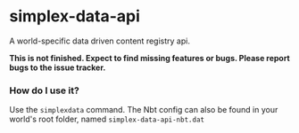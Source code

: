 # simplex-data-api
A world-specific data driven content registry api.  

**This is not finished. Expect to find missing features or bugs. Please report bugs to the issue tracker.** 

### How do I use it?
Use the `simplexdata` command. 
The Nbt config can also be found in your world's root folder, named `simplex-data-api-nbt.dat`
